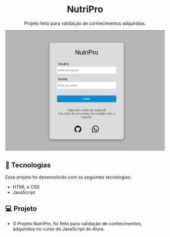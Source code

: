 <h1 align="center">NutriPro</h1>

<p align="center">
  Projeto feito para validação de conhecimentos adquiridos.
</p>

<p align="center">
  <img src=".github/preview.jpg" alt="projeto NutriPro">
</p>

## 🚀 Tecnologias

Esse projeto foi desenvolvido com as seguintes tecnologias:

- HTML e CSS
- JavaScript

## 💻 Projeto

- O Projeto NutriPro, foi feito para validação de conhecimentos, adquiridos no curso de JavaScript do Alura.
